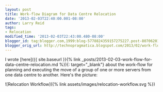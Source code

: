 ```yaml
---
layout: post
title: Work-flow Diagram for Data Centre Relocation
date: '2013-02-03T22:40:00.001-08:00'
author: Larry Reid
tags:
- Relocation
modified_time: '2013-02-03T22:43:00.480-08:00'
blogger_id: tag:blogger.com,1999:blog-5778824359157275227.post-8070620177969000070
blogger_orig_url: http://technopragmatica.blogspot.com/2013/02/work-flow-diagram-for-data-centre.html
---
```


I wrote [here]({{ site.baseurl }}{% link
_posts/2013-02-03-work-flow-for-data-centre-relocation.md %}){:
target="_blank"} about the work-flow for planning and executing the move
of a group of one or more servers from one data centre to another.
Here\'s the picture:

![Relocation Workflow]({% link assets/images/relocation-workflow.svg %})

